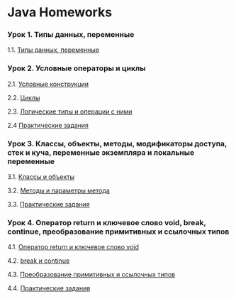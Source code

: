 # Java Homeworks

### Урок 1. Типы данных, переменные

1.1. [Типы данных, переменные](./Homework-1/homework-1.md)


### Урок 2. Условные операторы и циклы

2.1. [Условные конструкции](./Homework-2/homework-2.1.md)

2.2. [Циклы](./Homework-2/homework-2.2.md)

2.3. [Логические типы и операции с ними](./Homework-2/homework-2.3.md)

2.4  [Практические задания](./Homework-2/homework-2.4.md)


### Урок 3. Классы, объекты, методы, модификаторы доступа, стек и куча, переменные экземпляра и локальные переменные

3.1. [Классы и объекты](./3.1/README.md)

3.2. [Методы и параметры метода](./3.2/README.md)

3.3. [Практические задания](./3.3/README.md)


### Урок 4. Оператор return и ключевое слово void, break, continue, преобразование примитивных и ссылочных типов

4.1. [Оператор return и ключевое слово void](./4.1/README.md)

4.2. [break и continue](./4.2/README.md)

4.3. [Преобразование примитивных и ссылочных типов](./4.3/README.md)

4.4. [Практические задания](./4.3/README.md)

